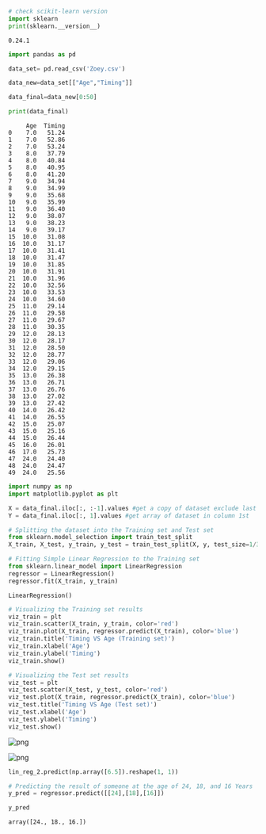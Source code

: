```python
# check scikit-learn version
import sklearn
print(sklearn.__version__)
```

    0.24.1



```python
import pandas as pd
```


```python
data_set= pd.read_csv('Zoey.csv')  
```


```python
data_new=data_set[["Age","Timing"]]
```


```python
data_final=data_new[0:50]
```


```python
print(data_final)
```

         Age  Timing
    0    7.0   51.24
    1    7.0   52.86
    2    7.0   53.24
    3    8.0   37.79
    4    8.0   40.84
    5    8.0   40.95
    6    8.0   41.20
    7    9.0   34.94
    8    9.0   34.99
    9    9.0   35.68
    10   9.0   35.99
    11   9.0   36.40
    12   9.0   38.07
    13   9.0   38.23
    14   9.0   39.17
    15  10.0   31.08
    16  10.0   31.17
    17  10.0   31.41
    18  10.0   31.47
    19  10.0   31.85
    20  10.0   31.91
    21  10.0   31.96
    22  10.0   32.56
    23  10.0   33.53
    24  10.0   34.60
    25  11.0   29.14
    26  11.0   29.58
    27  11.0   29.67
    28  11.0   30.35
    29  12.0   28.13
    30  12.0   28.17
    31  12.0   28.50
    32  12.0   28.77
    33  12.0   29.06
    34  12.0   29.15
    35  13.0   26.38
    36  13.0   26.71
    37  13.0   26.76
    38  13.0   27.02
    39  13.0   27.42
    40  14.0   26.42
    41  14.0   26.55
    42  15.0   25.07
    43  15.0   25.16
    44  15.0   26.44
    45  16.0   26.01
    46  17.0   25.73
    47  24.0   24.40
    48  24.0   24.47
    49  24.0   25.56



```python
import numpy as np
import matplotlib.pyplot as plt

X = data_final.iloc[:, :-1].values #get a copy of dataset exclude last column
Y = data_final.iloc[:, 1].values #get array of dataset in column 1st
```


```python
# Splitting the dataset into the Training set and Test set
from sklearn.model_selection import train_test_split 
X_train, X_test, y_train, y_test = train_test_split(X, y, test_size=1/3, random_state=0)
```


```python
# Fitting Simple Linear Regression to the Training set
from sklearn.linear_model import LinearRegression
regressor = LinearRegression()
regressor.fit(X_train, y_train)
```




    LinearRegression()




```python
# Visualizing the Training set results
viz_train = plt
viz_train.scatter(X_train, y_train, color='red')
viz_train.plot(X_train, regressor.predict(X_train), color='blue')
viz_train.title('Timing VS Age (Training set)')
viz_train.xlabel('Age')
viz_train.ylabel('Timing')
viz_train.show()

# Visualizing the Test set results
viz_test = plt
viz_test.scatter(X_test, y_test, color='red')
viz_test.plot(X_train, regressor.predict(X_train), color='blue')
viz_test.title('Timing VS Age (Test set)')
viz_test.xlabel('Age')
viz_test.ylabel('Timing')
viz_test.show()
```


    
![png](output_9_0.png)
    



    
![png](output_9_1.png)
    



```python
lin_reg_2.predict(np.array([6.5]).reshape(1, 1))
```


```python
# Predicting the result of someone at the age of 24, 18, and 16 Years 
y_pred = regressor.predict([[24],[18],[16]])
```


```python
y_pred
```




    array([24., 18., 16.])


